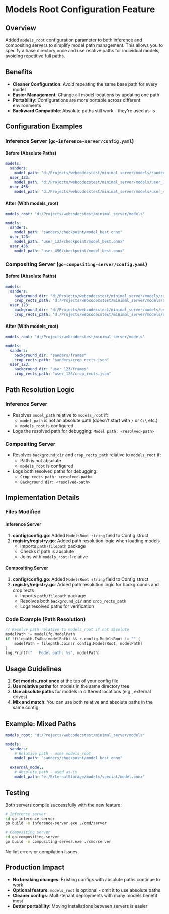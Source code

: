 # Models Root Configuration Feature

## Overview
Added `models_root` configuration parameter to both inference and compositing servers to simplify model path management. This allows you to specify a base directory once and use relative paths for individual models, avoiding repetitive full paths.

## Benefits
- **Cleaner Configuration**: Avoid repeating the same base path for every model
- **Easier Management**: Change all model locations by updating one path
- **Portability**: Configurations are more portable across different environments
- **Backward Compatible**: Absolute paths still work - they're used as-is

## Configuration Examples

### Inference Server (`go-inference-server/config.yaml`)

#### Before (Absolute Paths)
```yaml
models:
  sanders:
    model_path: "d:/Projects/webcodecstest/minimal_server/models/sanders/checkpoint/model_best.onnx"
  user_123:
    model_path: "d:/Projects/webcodecstest/minimal_server/models/user_123/checkpoint/model_best.onnx"
  user_456:
    model_path: "d:/Projects/webcodecstest/minimal_server/models/user_456/checkpoint/model_best.onnx"
```

#### After (With models_root)
```yaml
models_root: "d:/Projects/webcodecstest/minimal_server/models"

models:
  sanders:
    model_path: "sanders/checkpoint/model_best.onnx"
  user_123:
    model_path: "user_123/checkpoint/model_best.onnx"
  user_456:
    model_path: "user_456/checkpoint/model_best.onnx"
```

### Compositing Server (`go-compositing-server/config.yaml`)

#### Before (Absolute Paths)
```yaml
models:
  sanders:
    background_dir: "d:/Projects/webcodecstest/minimal_server/models/sanders/frames"
    crop_rects_path: "d:/Projects/webcodecstest/minimal_server/models/sanders/crop_rects.json"
  user_123:
    background_dir: "d:/Projects/webcodecstest/minimal_server/models/user_123/frames"
    crop_rects_path: "d:/Projects/webcodecstest/minimal_server/models/user_123/crop_rects.json"
```

#### After (With models_root)
```yaml
models_root: "d:/Projects/webcodecstest/minimal_server/models"

models:
  sanders:
    background_dir: "sanders/frames"
    crop_rects_path: "sanders/crop_rects.json"
  user_123:
    background_dir: "user_123/frames"
    crop_rects_path: "user_123/crop_rects.json"
```

## Path Resolution Logic

### Inference Server
- Resolves `model_path` relative to `models_root` if:
  - `model_path` is not an absolute path (doesn't start with `/` or `C:\` etc.)
  - `models_root` is configured
- Logs the resolved path for debugging: `Model path: <resolved-path>`

### Compositing Server
- Resolves `background_dir` and `crop_rects_path` relative to `models_root` if:
  - Path is not absolute
  - `models_root` is configured
- Logs both resolved paths for debugging:
  - `Crop rects path: <resolved-path>`
  - `Background dir: <resolved-path>`

## Implementation Details

### Files Modified

#### Inference Server
1. **config/config.go**: Added `ModelsRoot string` field to Config struct
2. **registry/registry.go**: Added path resolution logic when loading models
   - Imports `path/filepath` package
   - Checks if path is absolute
   - Joins with `models_root` if relative

#### Compositing Server
1. **config/config.go**: Added `ModelsRoot string` field to Config struct
2. **registry/registry.go**: Added path resolution logic for backgrounds and crop rects
   - Imports `path/filepath` package
   - Resolves both `background_dir` and `crop_rects_path`
   - Logs resolved paths for verification

### Code Example (Path Resolution)
```go
// Resolve path relative to models_root if not absolute
modelPath := modelCfg.ModelPath
if !filepath.IsAbs(modelPath) && r.config.ModelsRoot != "" {
    modelPath = filepath.Join(r.config.ModelsRoot, modelPath)
}
log.Printf("   Model path: %s", modelPath)
```

## Usage Guidelines

1. **Set models_root once** at the top of your config file
2. **Use relative paths** for models in the same directory tree
3. **Use absolute paths** for models in different locations (e.g., external drives)
4. **Mix and match**: You can use both relative and absolute paths in the same config

## Example: Mixed Paths
```yaml
models_root: "d:/Projects/webcodecstest/minimal_server/models"

models:
  sanders:
    # Relative path - uses models_root
    model_path: "sanders/checkpoint/model_best.onnx"
    
  external_model:
    # Absolute path - used as-is
    model_path: "e:/ExternalStorage/models/special/model.onnx"
```

## Testing
Both servers compile successfully with the new feature:
```bash
# Inference server
cd go-inference-server
go build -o inference-server.exe ./cmd/server

# Compositing server  
cd go-compositing-server
go build -o compositing-server.exe ./cmd/server
```

No lint errors or compilation issues.

## Production Impact
- **No breaking changes**: Existing configs with absolute paths continue to work
- **Optional feature**: `models_root` is optional - omit it to use absolute paths
- **Cleaner configs**: Multi-tenant deployments with many models benefit most
- **Better portability**: Moving installations between servers is easier
